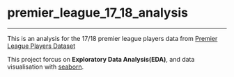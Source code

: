 # premier_league_17_18_analysis
---
This is an analysis for the 17/18 premier league players data from [Premier League Players Dataset](https://www.kaggle.com/mauryashubham/english-premier-league-players-dataset)

This project forcus on **Exploratory Data Analysis(EDA)**, and data visualisation with [seaborn](https://seaborn.pydata.org/).

